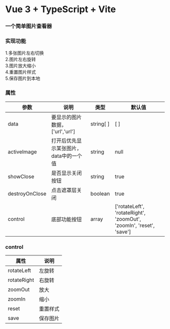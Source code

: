 # Vue 3 + TypeScript + Vite

### 一个简单图片查看器

### 实现功能 
1.多张图片左右切换  
2.图片左右旋转  
3.图片放大缩小  
4.重置图片样式  
5.保存图片到本地  


### 属性

| 参数           | 说明                                   | 类型      | 默认值                                                              |
| -------------- | -------------------------------------- | --------- | ------------------------------------------------------------------- |
| data           | 要显示的图片数据，['url','url']        | string[ ] | [ ]                                                                 |
| activeImage    | 打开后优先显示某张图片，data中的一个值 | string    | null                                                                |
| showClose      | 是否显示关闭按钮                       | string    | true                                                                |
| destroyOnClose | 点击遮罩层关闭                         | boolean   | true                                                                |
| control        | 底部功能按钮                           | array     | ['rotateLeft', 'rotateRight', 'zoomOut', 'zoomIn', 'reset', 'save'] |


### control
| 属性        | 说明     |
| ----------- | -------- |
| rotateLeft  | 左旋转   |
| rotateRight | 右旋转   |
| zoomOut     | 放大     |
| zoomIn      | 缩小     |
| reset       | 重置样式 |
| save        | 保存图片 |
